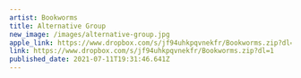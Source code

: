 ```yaml
---
artist: Bookworms
title: Alternative Group
new_image: /images/alternative-group.jpg
apple_link: https://www.dropbox.com/s/jf94uhkpqvnekfr/Bookworms.zip?dl=1
link: https://www.dropbox.com/s/jf94uhkpqvnekfr/Bookworms.zip?dl=1
published_date: 2021-07-11T19:31:46.641Z
---
```

